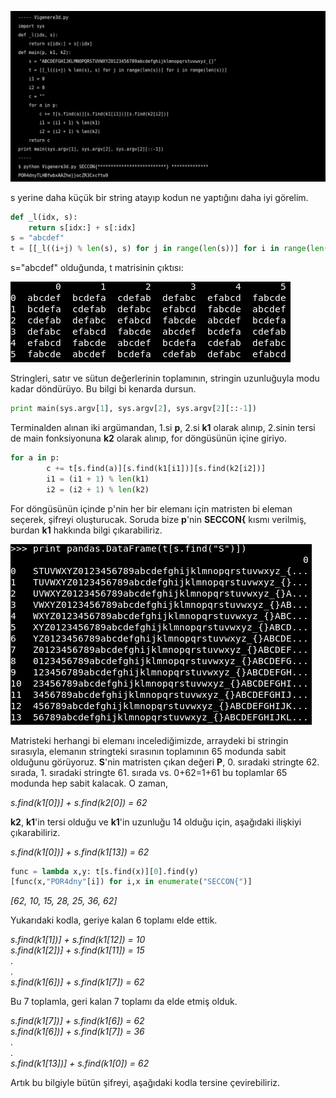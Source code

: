 
![](sss/1.png)

s yerine daha küçük bir string atayıp kodun ne yaptığını daha iyi görelim.
```python
def _l(idx, s):
    return s[idx:] + s[:idx]
s = "abcdef"
t = [[_l((i+j) % len(s), s) for j in range(len(s))] for i in range(len(s))]
```
s="abcdef" olduğunda, t matrisinin çıktısı:

![](sss/2.png)

Stringleri, satır ve sütun değerlerinin toplamının, stringin uzunluğuyla modu kadar döndürüyo. Bu bilgi bi kenarda dursun.

```python
print main(sys.argv[1], sys.argv[2], sys.argv[2][::-1])
```

Terminalden alınan iki argümandan, 1.si **p**, 2.si **k1** olarak alınıp, 2.sinin tersi de main fonksiyonuna **k2** olarak alınıp, for döngüsünün içine giriyo.

```python
for a in p:
        c += t[s.find(a)][s.find(k1[i1])][s.find(k2[i2])]
        i1 = (i1 + 1) % len(k1)
        i2 = (i2 + 1) % len(k2)
```

For döngüsünün içinde p'nin her bir elemanı için matristen bi eleman seçerek, şifreyi oluşturucak. Soruda bize **p**'nin **SECCON{** kısmı verilmiş, burdan **k1** hakkında bilgi çıkarabiliriz.

![](sss/3.png)

Matristeki herhangi bi elemanı incelediğimizde, arraydeki bi stringin sırasıyla, elemanın stringteki sırasının toplamının 65 modunda sabit olduğunu görüyoruz. **S**'nin matristen çıkan değeri **P**, 0. sıradaki stringte 62. sırada, 1. sıradaki stringte 61. sırada vs. 0+62=1+61 bu toplamlar 65 modunda hep sabit kalacak. O zaman,

_s.find(k1\[0\])] + s.find(k2\[0\]) = 62_

**k2**, **k1**'in tersi olduğu ve **k1**'in uzunluğu 14 olduğu için, aşağıdaki ilişkiyi çıkarabiliriz.

_s.find(k1\[0\])] + s.find(k1\[13\]) = 62_

```python
func = lambda x,y: t[s.find(x)][0].find(y)
[func(x,"POR4dny"[i]) for i,x in enumerate("SECCON{")]
```
_\[62, 10, 15, 28, 25, 36, 62\]_

Yukarıdaki kodla, geriye kalan 6 toplamı elde ettik.

_s.find(k1\[1\])] + s.find(k1\[12\]) = 10_ <br/>
_s.find(k1\[2\])] + s.find(k1\[11\]) = 15_ <br/>
                  . <br/>
                  . <br/>
_s.find(k1\[6\])] + s.find(k1\[7\]) = 62_ <br/>

Bu 7 toplamla, geri kalan 7 toplamı da elde etmiş olduk.

_s.find(k1\[7\])] + s.find(k1\[6\]) = 62_ <br/>
_s.find(k1\[6\])] + s.find(k1\[7\]) = 36_ <br/>
                  . <br/>
                  . <br/>
_s.find(k1\[13\])] + s.find(k1\[0\]) = 62_

Artık bu bilgiyle bütün şifreyi, aşağıdaki kodla tersine çevirebiliriz.




                  




